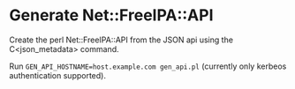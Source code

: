 # Generate Net::FreeIPA::API

Create the perl Net::FreeIPA::API from the JSON api using the
C<json_metadata> command.

Run `GEN_API_HOSTNAME=host.example.com gen_api.pl` (currently only kerbeos authentication supported).
